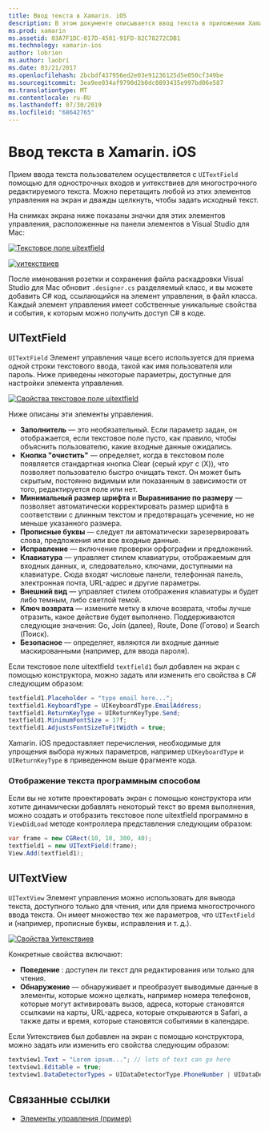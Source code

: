 ```yaml
---
title: Ввод текста в Xamarin. iOS
description: В этом документе описывается ввод текста в приложении Xamarin. iOS. В нем обсуждается использование текстовое поле uitextfield и Уитекствиев как программно, так и в конструкторе iOS.
ms.prod: xamarin
ms.assetid: 03A7F1DC-017D-4501-91FD-82C78272CDB1
ms.technology: xamarin-ios
author: lobrien
ms.author: laobri
ms.date: 03/21/2017
ms.openlocfilehash: 2bcbdf437956ed2e03e91236125d5e050cf349be
ms.sourcegitcommit: 3ea9ee034af9790d2b0dc0893435e997bd06e587
ms.translationtype: MT
ms.contentlocale: ru-RU
ms.lasthandoff: 07/30/2019
ms.locfileid: "68642765"
---
```

# <a name="text-input-in-xamarinios"></a>Ввод текста в Xamarin. iOS

Прием ввода текста пользователем осуществляется с `UITextField` помощью для однострочных входов и уитекствиев для многострочного редактируемого текста. Можно перетащить любой из этих элементов управления на экран и дважды щелкнуть, чтобы задать исходный текст.

На снимках экрана ниже показаны значки для этих элементов управления, расположенные на панели элементов в Visual Studio для Mac:

 [![](text-input-images/image11a.png "Текстовое поле uitextfield")](text-input-images/image11a.png#lightbox)

 [![](text-input-images/image13a.png "уитекствиев")](text-input-images/image13a.png#lightbox)

После именования розетки и сохранения файла раскадровки Visual Studio для Mac обновит `.designer.cs` разделяемый класс, и вы можете добавить C# код, ссылающийся на элемент управления, в файл класса. Каждый элемент управления имеет собственные уникальные свойства и события, к которым можно получить доступ C# в коде.

 <a name="UITextField" />


## <a name="uitextfield"></a>UITextField

`UITextField` Элемент управления чаще всего используется для приема одной строки текстового ввода, такой как имя пользователя или пароль. Ниже приведены некоторые параметры, доступные для настройки элемента управления.

 [![](text-input-images/image15a.png "Свойства текстовое поле uitextfield")](text-input-images/image15a.png#lightbox)

Ниже описаны эти элементы управления.

-  **Заполнитель** — это необязательный. Если параметр задан, он отображается, если текстовое поле пусто, как правило, чтобы объяснить пользователю, какие входные данные ожидались.
-  **Кнопка "очистить"** — определяет, когда в текстовом поле появляется стандартная кнопка Clear (серый круг с (X)), что позволяет пользователю быстро очищать текст. Он может быть скрытым, постоянно видимым или показанным в зависимости от того, редактируется поле или нет.
-  **Минимальный размер шрифта** и **Выравнивание по размеру** — позволяет автоматически корректировать размер шрифта в соответствии с длинным текстом и предотвращать усечение, но не меньше указанного размера.
-  **Прописные буквы** — следует ли автоматически зарезервировать слова, предложения или все входные данные.
-  **Исправление** — включение проверки орфографии и предложений.
-  **Клавиатура** — управляет стилем клавиатуры, отображаемым для входных данных, и, следовательно, ключами, доступными на клавиатуре. Сюда входят числовые панели, телефонная панель, электронная почта, URL-адрес и другие параметры.
-  **Внешний вид** — управляет стилем отображения клавиатуры и будет либо темным, либо светлой темой.
-  **Ключ возврата** — измените метку в ключе возврата, чтобы лучше отразить, какое действие будет выполнено. Поддерживаются следующие значения: Go, Join (далее), Route, Done (Готово) и Search (Поиск).
-  **Безопасное** — определяет, являются ли входные данные маскированными (например, для ввода пароля).


Если текстовое поле uitextfield `textfield1` был добавлен на экран с помощью конструктора, можно задать или изменить его свойства в C# следующим образом:

```csharp
textfield1.Placeholder = "type email here...";
textfield1.KeyboardType = UIKeyboardType.EmailAddress;
textfield1.ReturnKeyType = UIReturnKeyType.Send;
textfield1.MinimumFontSize = 17f;
textfield1.AdjustsFontSizeToFitWidth = true;
```

Xamarin. iOS предоставляет перечисления, необходимые для упрощения выбора нужных параметров, например `UIKeyboardType` и `UIReturnKeyType` в приведенном выше фрагменте кода.

### <a name="display-text-programmatically"></a>Отображение текста программным способом

Если вы не хотите проектировать экран с помощью конструктора или хотите динамически добавлять некоторый текст во время выполнения, можно создать и отобразить текстовое поле uitextfield программно в `ViewDidLoad` методе контроллера представления следующим образом:

```csharp
var frame = new CGRect(10, 10, 300, 40);
textfield1 = new UITextField(frame);
View.Add(textfield1);
```

 <a name="UITextView" />


## <a name="uitextview"></a>UITextView

`UITextView` Элемент управления можно использовать для вывода текста, доступного только для чтения, или для приема многострочного ввода текста. Он имеет множество тех же параметров, что `UITextField` и (например, прописные буквы, исправления и т. д.).

 [![](text-input-images/image16a.png "Свойства Уитекствиев")](text-input-images/image16a.png#lightbox)

Конкретные свойства включают:

-  **Поведение** : доступен ли текст для редактирования или только для чтения.
-  **Обнаружение** — обнаруживает и преобразует выводимые данные в элементы, которые можно щелкать, например номера телефонов, которые могут активировать вызов, адреса, которые становятся ссылками на карты, URL-адреса, которые открываются в Safari, а также даты и время, которые становятся событиями в календаре.


Если Уитекствиев был добавлен на экран с помощью конструктора, можно задать или изменить его свойства следующим образом:

```csharp
textview1.Text = "Lorem ipsum..."; // lots of text can go here
textview1.Editable = true;
textview1.DataDetectorTypes = UIDataDetectorType.PhoneNumber | UIDataDetectorType.Link;
```



## <a name="related-links"></a>Связанные ссылки

- [Элементы управления (пример)](https://docs.microsoft.com/samples/xamarin/ios-samples/controls)

